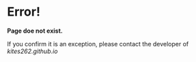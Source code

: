 # Error! 

**Page doe not exist.**

If you confirm it is an exception, please contact the developer of *kites262.github.io*